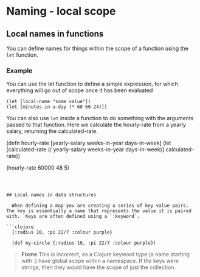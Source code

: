 # Naming - local scope

## Local names in functions

  You can define names for things within the scope of a function using the `let` function.

### Example

You can use the let function to define a simple expression, for which everything will go out of scope once it has been evaluated

```
(let [local-name "some value"])
(let [minutes-in-a-day (* 60 60 24)])
```

You can also use `let` inside a function to do something with the arguments passed to that function.  Here we calculate the hourly-rate from a yearly salary, returning the calculated-rate.

(defn hourly-rate [yearly-salary weeks-in-year days-in-week]
  (let [calculated-rate (/ yearly-salary weeks-in-year days-in-week)]
    calculated-rate))

(hourly-rate 60000 48 5)

```



## Local names in data structures

  When defining a map you are creating a series of key value pairs.  The key is essentially a name that represents the value it is paired with.  Keys are often defined using a `:keyword`.

```clojure
  {:radius 10, :pi 22/7 :colour purple}

  (def my-circle {:radius 10, :pi 22/7 :colour purple})
```

> **Fixme** This is incorrect, as a Clojure keyword type (a name starting with :) have global scope within a namespace.  If the keys were strings, then they would have the scope of just the collection.
